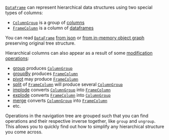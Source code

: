 [//]: # (title: Hierarchical data structures)

[`DataFrame`](DataFrame.md) can represent hierarchical data structures using two special types of columns:

* [`ColumnGroup`](DataColumn.md#columngroup) is a group of [columns](DataColumn.md)
* [`FrameColumn`](DataColumn.md#framecolumn) is a column of [dataframes](DataFrame.md)

You can read [`DataFrame`](DataFrame.md) [from json](read.md#read-from-json) or [from in-memory object graph](createDataFrame.md#todataframe) preserving original tree structure.

Hierarchical columns can also appear as a result of some [modification operations](modify.md):
* [group](group.md) produces [`ColumnGroup`](DataColumn.md#columngroup) 
* [groupBy](groupBy.md) produces [`FrameColumn`](DataColumn.md#framecolumn)
* [pivot](pivot.md) may produce [`FrameColumn`](DataColumn.md#framecolumn)
* [split](split.md) of [`FrameColumn`](DataColumn.md#framecolumn) will produce several [`ColumnGroup`](DataColumn.md#columngroup)
* [implode](implode.md) converts [`ColumnGroup`](DataColumn.md#columngroup) into [`FrameColumn`](DataColumn.md#framecolumn)
* [explode](explode.md) converts [`FrameColumn`](DataColumn.md#framecolumn) into [`ColumnGroup`](DataColumn.md#columngroup)
* [merge](merge.md) converts [`ColumnGroup`](DataColumn.md#columngroup) into [`FrameColumn`](DataColumn.md#framecolumn)
* etc.

Operations in the navigation tree are grouped such that you can find operations and their respective inverse together, like `group` and `ungroup`. This allows you to quickly find out how to simplify any hierarchical structure you come across.
